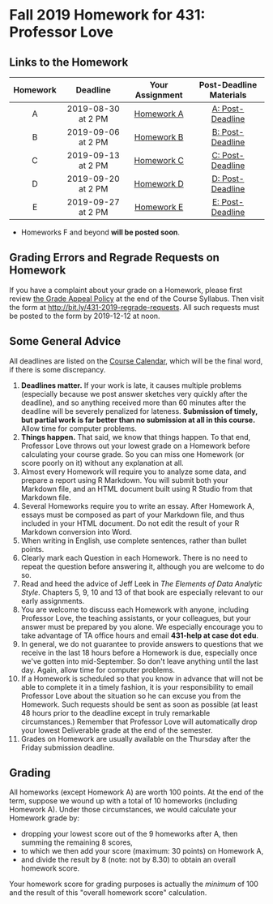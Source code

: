 # Fall 2019 Homework for 431: Professor Love

## Links to the Homework

Homework | Deadline | Your Assignment | Post-Deadline Materials
:----------: | :----------: | :----------------: | :---------------:
A | 2019-08-30 at 2 PM | [Homework A](https://github.com/THOMASELOVE/2019-431/tree/master/HOMEWORK/A) | [A: Post-Deadline](https://github.com/THOMASELOVE/2019-431/blob/master/HOMEWORK/A/post-deadline.md) 
B | 2019-09-06 at 2 PM | [Homework B](https://github.com/THOMASELOVE/2019-431/tree/master/HOMEWORK/B) | [B: Post-Deadline](https://github.com/THOMASELOVE/2019-431/blob/master/HOMEWORK/B/post-deadline.md)   
C | 2019-09-13 at 2 PM | [Homework C](https://github.com/THOMASELOVE/2019-431/tree/master/HOMEWORK/C) | [C: Post-Deadline](https://github.com/THOMASELOVE/2019-431/blob/master/HOMEWORK/C/post-deadline.md)  
D | 2019-09-20 at 2 PM | [Homework D](https://github.com/THOMASELOVE/2019-431/tree/master/HOMEWORK/D) | [D: Post-Deadline](https://github.com/THOMASELOVE/2019-431/blob/master/HOMEWORK/D/post-deadline.md)  
E | 2019-09-27 at 2 PM | [Homework E](https://github.com/THOMASELOVE/2019-431/tree/master/HOMEWORK/E) | [E: Post-Deadline](https://github.com/THOMASELOVE/2019-431/blob/master/HOMEWORK/E/post-deadline.md)  

- Homeworks F and beyond **will be posted soon**.

## Grading Errors and Regrade Requests on Homework

If you have a complaint about your grade on a Homework, please first review [the Grade Appeal Policy](https://thomaselove.github.io/2019-431-syllabus/general-course-policies.html#grade-appeal-policy---request-a-review-in-december) at the end of the Course Syllabus. Then visit the form at http://bit.ly/431-2019-regrade-requests. All such requests must be posted to the form by 2019-12-12 at noon.

## Some General Advice

All deadlines are listed on the [Course Calendar](https://github.com/THOMASELOVE/2019-431/blob/master/calendar.md), which will be the final word, if there is some discrepancy. 

1. **Deadlines matter.** If your work is late, it causes multiple problems (especially because we post answer sketches very quickly after the deadline), and so anything received more than 60 minutes after the deadline will be severely penalized for lateness.  **Submission of timely, but partial work is far better than no submission at all in this course.** Allow time for computer problems.
2. **Things happen.** That said, we know that things happen. To that end, Professor Love throws out your lowest grade on a Homework before calculating your course grade. So you can miss one Homework (or score poorly on it) without any explanation at all.
3. Almost every Homework will require you to analyze some data, and prepare a report using R Markdown. You will submit both your Markdown file, and an HTML document built using R Studio from that Markdown file. 
4. Several Homeworks require you to write an essay. After Homework A, essays must be composed as part of your Markdown file, and thus included in your HTML document. Do not edit the result of your R Markdown conversion into Word.
5. When writing in English, use complete sentences, rather than bullet points.
6. Clearly mark each Question in each Homework. There is no need to repeat the question before answering it, although you are welcome to do so.
7. Read and heed the advice of Jeff Leek in *The Elements of Data Analytic Style*. Chapters 5, 9, 10 and 13 of that book are especially relevant to our early assignments.
8. You are welcome to discuss each Homework with anyone, including Professor Love, the teaching assistants, or your colleagues, but your answer must be prepared by you alone. We especially encourage you to take advantage of TA office hours and email **431-help at case dot edu**.
9. In general, we do not guarantee to provide answers to questions that we receive in the last 18 hours before a Homework is due, especially once we've gotten into mid-September. So don't leave anything until the last day. Again, allow time for computer problems.
10. If a Homework is scheduled so that you know in advance that will not be able to complete it in a timely fashion, it is your responsibility to email Professor Love about the situation so he can excuse you from the Homework. Such requests should be sent as soon as possible (at least 48 hours prior to the deadline except in truly remarkable circumstances.) Remember that Professor Love will automatically drop your lowest Deliverable grade at the end of the semester.
11. Grades on Homework are usually available on the Thursday after the Friday submission deadline. 

## Grading

All homeworks (except Homework A) are worth 100 points. At the end of the term, suppose we wound up with a total of 10 homeworks (including Homework A). Under those circumstances, we would calculate your Homework grade by:

- dropping your lowest score out of the 9 homeworks after A, then summing the remaining 8 scores,
- to which we then add your score (maximum: 30 points) on Homework A,
- and divide the result by 8 (note: not by 8.30) to obtain an overall homework score.

Your homework score for grading purposes is actually the *minimum* of 100 and the result of this "overall homework score" calculation.

